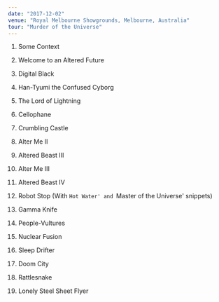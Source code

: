 ```yaml
---
date: "2017-12-02"
venue: "Royal Melbourne Showgrounds, Melbourne, Australia"
tour: "Murder of the Universe"
---
```



 1. Some Context

 2. Welcome to an Altered Future

 3. Digital Black

 4. Han-Tyumi the Confused Cyborg

 5. The Lord of Lightning

 6. Cellophane

 7. Crumbling Castle

 8. Alter Me II

 9. Altered Beast III

10. Alter Me III

11. Altered Beast IV

12. Robot Stop
    (With `Hot Water' and `Master of the Universe' snippets)

13. Gamma Knife

14. People-Vultures

15. Nuclear Fusion

16. Sleep Drifter

17. Doom City

18. Rattlesnake

19. Lonely Steel Sheet Flyer


